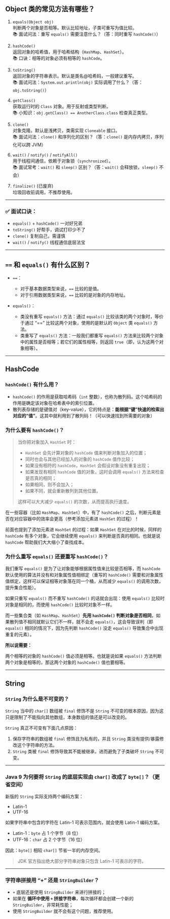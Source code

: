 ## Object 类的常见方法有哪些？

1. `equals(Object obj)`  
   判断两个对象是否相等。默认比较地址，子类可重写为值比较。  
   📚 面试问法：重写 `equals()` 需要注意什么？（答：同时重写 `hashCode()`）

2. `hashCode()`  
   返回对象的哈希值，用于哈希结构（`HashMap`、`HashSet`）。  
   📚 口诀：相等的对象必须有相等的 `hashCode`。

3. `toString()`  
   返回对象的字符串表示。默认是类名@哈希码，一般建议重写。  
   📚 面试问法：`System.out.println(obj)` 实际调用了什么？（答：`obj.toString()`）

4. `getClass()`  
   获取运行时的 `Class` 对象。用于反射或类型判断。  
   📚 小知识：`obj.getClass() == AnotherClass.class` 检查真正类型。

5. `clone()`  
   对象克隆。默认是浅拷贝，类需实现 `Cloneable` 接口。  
   📚 面试问法：`clone()` 和序列化的区别？（答：`clone()` 是内存内拷贝，序列化可以跨 JVM）

6. `wait()` / `notify()` / `notifyAll()`  
   用于线程间通信，依赖于对象锁（`synchronized`）。  
   📚 面试常考：`wait()` 和 `sleep()` 区别？（答：`wait()` 会释放锁，`sleep()` 不会）

7. `finalize()` (已废弃)  
   垃圾回收前调用，不推荐使用。

---

### ✅ 面试口诀：

- `equals()` + `hashCode()` 一对好兄弟  
- `toString()` 好帮手，调试打印少不了  
- `clone()` 复制自己，需谨慎  
- `wait()` / `notify()` 线程通信底层法宝

---

## `==` 和 `equals()` 有什么区别？

- `==`：

  - 对于基本数据类型来说，`==` 比较的是值。
  - 对于引用数据类型来说，`==` 比较的是对象的内存地址。

- `equals()`：

  - 类没有重写 `equals()` 方法：通过 `equals()` 比较该类的两个对象时，等价于通过 “==” 比较这两个对象，使用的是默认的 `Object` 类 `equals()` 方法。
  - 类重写了 `equals()` 方法：一般我们都重写 `equals()` 方法来比较两个对象中的属性是否相等；若它们的属性相等，则返回 `true`（即，认为这两个对象相等）。

---

## HashCode

### `hashCode()` 有什么用？

- `hashCode()` 的作用是获取哈希码（`int` 整数），也称为散列码。这个哈希码的作用是确定该对象在哈希表中的索引位置。
- 散列表存储的是键值对（key-value），它的特点是：**能根据“键”快速的检索出对应的“值”**。这其中就利用到了散列码！（可以快速找到所需要的对象）

### 为什么要有 `hashCode()`？

> 当你把对象加入 `HashSet` 时：
>
> - `HashSet` 会先计算对象的 `hashCode` 值来判断对象加入的位置；
> - 同时也会与其他已经加入的对象的 `hashCode` 值作比较；
> - 如果没有相符的 `hashCode`，`HashSet` 会假设对象没有重复出现；
> - 如果发现有相同 `hashCode` 值的对象，这时会调用 `equals()` 方法来检查是否真的相同；
> - 如果相同，则不会加入；
> - 如果不同，就会重新散列到其他位置。
>
> 这样可以大大减少 `equals()` 的次数，从而提高执行速度。

在一些容器（比如 `HashMap`、`HashSet`）中，有了 `hashCode()` 之后，判断元素是否在对应容器中的效率会更高（参考添加元素进 `HashSet` 的过程）！

前面也提到了添加元素进 `HashSet` 的过程：如果 `HashSet` 在对比的时候，同样的 `hashCode` 有多个对象，它会继续使用 `equals()` 来判断是否真的相同。也就是说 `hashCode` 帮助我们大大缩小了查找成本。

### 为什么重写 `equals()` 还要重写 `hashCode()`？

我们重写 `equals()` 是为了让对象能够根据属性值来比较是否相等，而 `hashCode` 默认使用的算法并没有和对象属性值相绑定（重写的 `hashCode()` 需要和对象属性值绑定，这样可以保证相等对象落在同一个桶，从而减少 `equals()` 的调用次数，提升集合性能）。

如果只重写 `equals()` 而不重写 `hashCode()` 的话就会出现：使用 `equals()` 比较时对象是相同的，而使用 `hashCode()` 比较时对象不一样。

而一些集合类（如 `HashMap`、`HashSet`）**先用 `hashCode()` 判断对象是否相同**，如果散列值不相同就默认它们不一样，就不会走 `equals()`，这会导致误判（即 `equals()` 相同的情况下，因为先判断 `hashCode()` 没走 `equals()` 导致集合中出现重复的元素）。

**所以说需要：**

两个相等的对象的 `hashCode()` 值必须是相等。也就是说如果 `equals()` 方法判断两个对象是相等的，那这两个对象的 `hashCode()` 值也要相等。

---

## String

### `String` 为什么是不可变的？

`String` 当中的 `char[]` 数组被 `final` 修饰不是 `String` 不可变的根本原因，因为这只是限制了不能指向其他数组，本身数组的值还是可以改变的。

`String` 真正不可变有下面几点原因：

1. 保存字符串的数组被 `final` 修饰且为私有的，并且 `String` 类没有提供/暴露修改这个字符串的方法。
2. `String` 类被 `final` 修饰导致其不能被继承，进而避免了子类破坏 `String` 不可变。

---

### Java 9 为何要将 `String` 的底层实现由 `char[]` 改成了 `byte[]`？（更省空间）

新版的 `String` 实际支持两个编码方案：

- Latin-1
- UTF-16

如果字符串中包含的字符在 Latin-1 可表示范围内，就会使用 Latin-1 编码方案。

- Latin-1：`byte` 占 1 个字节（8 位）
- UTF-16：`char` 占 2 个字节（16 位）

因此：`byte[]` 相较 `char[]` 节省一半的内存空间。

> JDK 官方指出绝大部分字符串对象只包含 Latin-1 可表示的字符。

---

### 字符串拼接用 “+” 还是 `StringBuilder`？

- `+` 底层还是使用 `StringBuilder` 来进行拼接的；
- 如果在 **循环中使用 `+` 拼接字符串**，每次循环都会创建一个新的 `StringBuilder`，非常耗性能；
- 使用 `StringBuilder` 就不会有这个问题，推荐使用。